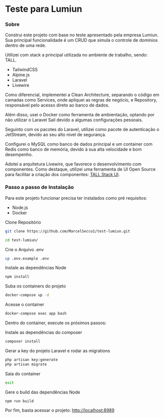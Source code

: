 
# Teste para Lumiun

### Sobre

Construi este projeto com base no teste apresentado pela empresa Lumiun. Sua principal funcionalidade é um CRUD que simula o controle de domínios dentro de uma rede.

Utilizei com stack a principal utilizada no ambiente de trabalho, sendo: TALL.
- TailwindCSS
- Alpine.js
- Laravel
- Livewire

Como diferencial, implementei a Clean Architecture, separando o código em camadas como Services, onde apliquei as regras de negócio, e Repository, responsável pelo acesso direto ao banco de dados.

Além disso, usei o Docker como ferramenta de ambientação, optando por não utilizar o Laravel Sail devido a algumas configurações pessoais.

Seguinto com os pacotes do Laravel, utilizei como pacote de autenticação o JetStream, devido ao seu alto nível de segurança.

Configurei o MySQL como banco de dados principal e um container com Redis como banco de memória, devido à sua alta velocidade e bom desempenho.

Adotei a arquitetura Livewire, que favorece o desenvolvimento com componentes. Como destaque, utilizei uma ferramenta de UI Open Source para facilitar a criação dos componentes: [TALL Stack UI](https://tallstackui.com/).

### Passo a passo de Instalação
Para este projeto funcionar precisa ter instalados como pré requisitos:
- Node.js
- Docker

Clone Repositório
```sh
git clone https://github.com/MarcelSecco1/test-lumiun.git
```

```sh
cd test-lumiun/
```

Crie o Arquivo .env
```sh
cp .env.example .env
```

Instale as dependências Node
```sh
npm install
```

Suba os containers do projeto
```sh
docker-compose up -d
```

Acesse o container
```sh
docker-compose exec app bash
```

Dentro do container, execute os próximos passos:

Instale as dependências do composer
```sh
composer install
```

Gerar a key do projeto Laravel e rodar as migrations
```sh
php artisan key:generate
php artisan migrate
```

Saia do container
```sh
exit
```
Gere o build das dependências Node
```sh
npm run build
```

Por fim, basta acessar o projeto:
[http://localhost:8989](http://localhost:8989)
